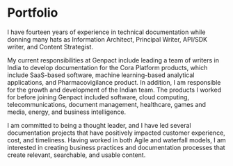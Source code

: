 # Portfolio

I have fourteen years of experience in technical documentation while donning many hats as Information Architect, Principal Writer, API/SDK writer, and Content Strategist.

My current responsibilities at Genpact include leading a team of writers in India to develop documentation for the Cora Platform products, which include SaaS-based software, machine learning-based analytical applications, and Pharmacovigilance product. In addition, I am responsible for the growth and development of the Indian team. The products I worked for before joining Genpact included software, cloud computing, telecommunications, document management, healthcare, games and media, energy, and business intelligence.

I am committed to being a thought leader, and I have led several documentation projects that have positively impacted customer experience, cost, and timeliness. Having worked in both Agile and waterfall models, I am interested in creating business practices and documentation processes that create relevant, searchable, and usable content.
